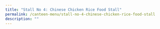 ```yaml
---
title: "Stall No 4: Chinese Chicken Rice Food Stall"
permalink: /canteen-menu/stall-no-4-chinese-chicken-rice-food-stall
description: ""
---
```

